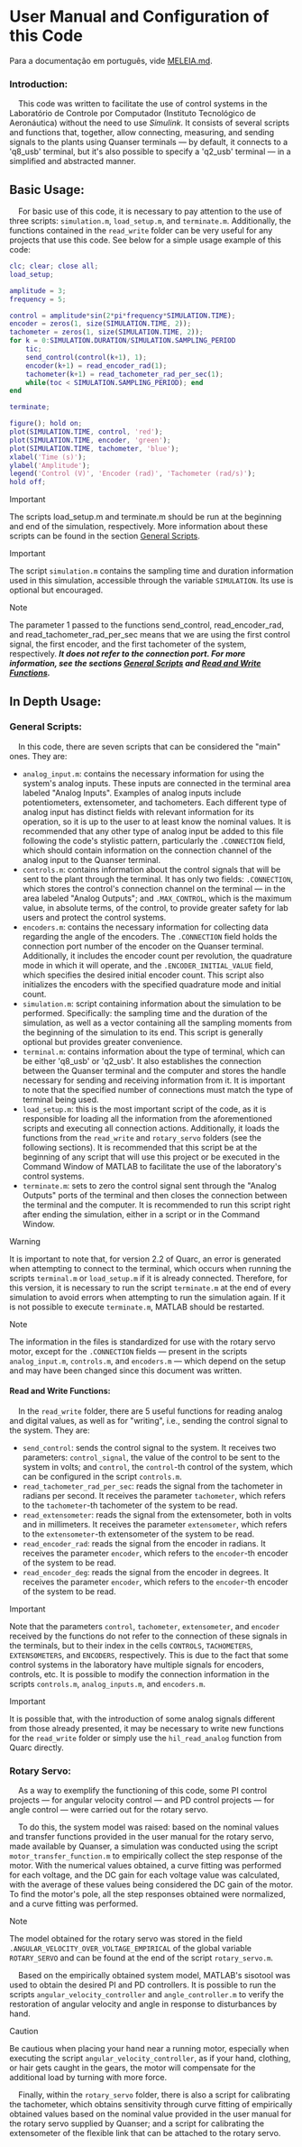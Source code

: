 # User Manual and Configuration of this Code

Para a documentação em português, vide [MELEIA.md](https://github.com/RenanElfo/lab-lcc-matlab/blob/main/MELEIA.md).

### Introduction:

&nbsp;&nbsp;&nbsp;&nbsp;This code was written to facilitate the use of control systems in the Laboratório de Controle por Computador (Instituto Tecnológico de Aeronáutica) without the need to use _Simulink_. It consists of several scripts and functions that, together, allow connecting, measuring, and sending signals to the plants using Quanser terminals — by default, it connects to a 'q8_usb' terminal, but it's also possible to specify a 'q2_usb' terminal — in a simplified and abstracted manner.

## Basic Usage:

&nbsp;&nbsp;&nbsp;&nbsp;For basic use of this code, it is necessary to pay attention to the use of three scripts: ``simulation.m``, ``load_setup.m``, and ``terminate.m``. Additionally, the functions contained in the ``read_write`` folder can be very useful for any projects that use this code. See below for a simple usage example of this code:

``` MATLAB
clc; clear; close all;
load_setup;

amplitude = 3;
frequency = 5;

control = amplitude*sin(2*pi*frequency*SIMULATION.TIME);
encoder = zeros(1, size(SIMULATION.TIME, 2));
tachometer = zeros(1, size(SIMULATION.TIME, 2));
for k = 0:SIMULATION.DURATION/SIMULATION.SAMPLING_PERIOD
    tic;
    send_control(control(k+1), 1);
    encoder(k+1) = read_encoder_rad(1);
    tachometer(k+1) = read_tachometer_rad_per_sec(1);
    while(toc < SIMULATION.SAMPLING_PERIOD); end
end

terminate;

figure(); hold on;
plot(SIMULATION.TIME, control, 'red');
plot(SIMULATION.TIME, encoder, 'green');
plot(SIMULATION.TIME, tachometer, 'blue');
xlabel('Time (s)');
ylabel('Amplitude');
legend('Control (V)', 'Encoder (rad)', 'Tachometer (rad/s)');
hold off;
```

> [!IMPORTANT]
> The scripts load_setup.m and terminate.m should be run at the beginning and end of the simulation, respectively. More information about these scripts can be found in the section [General Scripts](https://github.com/RenanElfo/lab-lcc-matlab/blob/main/README.md#general-scripts).

> [!IMPORTANT]
> The script ``simulation.m`` contains the sampling time and duration information used in this simulation, accessible through the variable ``SIMULATION``. Its use is optional but encouraged.

> [!NOTE]
> The parameter 1 passed to the functions send_control, read_encoder_rad, and read_tachometer_rad_per_sec means that we are using the first control signal, the first encoder, and the first tachometer of the system, respectively. ***It does not refer to the connection port. For more information, see the sections [General Scripts](https://github.com/RenanElfo/lab-lcc-matlab/blob/main/README.md#general-scripts) and [Read and Write Functions](https://github.com/RenanElfo/lab-lcc-matlab/blob/main/README.md#read-and-write-functions).***

## In Depth Usage:
### General Scripts:

&nbsp;&nbsp;&nbsp;&nbsp;In this code, there are seven scripts that can be considered the "main" ones. They are:
* ``analog_input.m``: contains the necessary information for using the system's analog inputs. These inputs are connected in the terminal area labeled "Analog Inputs". Examples of analog inputs include potentiometers, extensometer, and tachometers. Each different type of analog input has distinct fields with relevant information for its operation, so it is up to the user to at least know the nominal values. It is recommended that any other type of analog input be added to this file following the code's stylistic pattern, particularly the ``.CONNECTION`` field, which should contain information on the connection channel of the analog input to the Quanser terminal.
* ``controls.m``: contains information about the control signals that will be sent to the plant through the terminal. It has only two fields: ``.CONNECTION``, which stores the control's connection channel on the terminal — in the area labeled "Analog Outputs"; and ``.MAX_CONTROL``, which is the maximum value, in absolute terms, of the control, to provide greater safety for lab users and protect the control systems.
* ``encoders.m``: contains the necessary information for collecting data regarding the angle of the encoders. The ``.CONNECTION`` field holds the connection port number of the encoder on the Quanser terminal. Additionally, it includes the encoder count per revolution, the quadrature mode in which it will operate, and the ``.ENCODER_INITIAL_VALUE`` field, which specifies the desired initial encoder count. This script also initializes the encoders with the specified quadrature mode and initial count.
* ``simulation.m``: script containing information about the simulation to be performed. Specifically: the sampling time and the duration of the simulation, as well as a vector containing all the sampling moments from the beginning of the simulation to its end. This script is generally optional but provides greater convenience.
* ``terminal.m``: contains information about the type of terminal, which can be either 'q8_usb' or 'q2_usb'. It also establishes the connection between the Quanser terminal and the computer and stores the handle necessary for sending and receiving information from it. It is important to note that the specified number of connections must match the type of terminal being used.
* ``load_setup.m``: this is the most important script of the code, as it is responsible for loading all the information from the aforementioned scripts and executing all connection actions. Additionally, it loads the functions from the ``read_write`` and ``rotary_servo`` folders (see the following sections). It is recommended that this script be at the beginning of any script that will use this project or be executed in the Command Window of MATLAB to facilitate the use of the laboratory's control systems.
* ``terminate.m``: sets to zero the control signal sent through the "Analog Outputs" ports of the terminal and then closes the connection between the terminal and the computer. It is recommended to run this script right after ending the simulation, either in a script or in the Command Window.
> [!WARNING]
> It is important to note that, for version 2.2 of Quarc, an error is generated when attempting to connect to the terminal, which occurs when running the scripts ``terminal.m`` or ``load_setup.m`` if it is already connected. Therefore, for this version, it is necessary to run the script ``terminate.m`` at the end of every simulation to avoid errors when attempting to run the simulation again. If it is not possible to execute ``terminate.m``, MATLAB should be restarted.

> [!NOTE]
> The information in the files is standardized for use with the rotary servo motor, except for the ``.CONNECTION`` fields — present in the scripts ``analog_input.m``, ``controls.m``, and ``encoders.m`` — which depend on the setup and may have been changed since this document was written.

#### Read and Write Functions:

&nbsp;&nbsp;&nbsp;&nbsp;In the ``read_write`` folder, there are 5 useful functions for reading analog and digital values, as well as for "writing", i.e., sending the control signal to the system. They are:
* ``send_control``: sends the control signal to the system. It receives two parameters: ``control_signal``, the value of the control to be sent to the system in volts; and ``control``, the ``control``-th control of the system, which can be configured in the script ``controls.m``.
* ``read_tachometer_rad_per_sec``: reads the signal from the tachometer in radians per second. It receives the parameter ``tachometer``, which refers to the ``tachometer``-th tachometer of the system to be read.
* ``read_extensometer``: reads the signal from the extensometer, both in volts and in millimeters. It receives the parameter ``extensometer``, which refers to the ``extensometer``-th extensometer of the system to be read.
* ``read_encoder_rad``: reads the signal from the encoder in radians. It receives the parameter ``encoder``, which refers to the ``encoder``-th encoder of the system to be read.
* ``read_encoder_deg``: reads the signal from the encoder in degrees. It receives the parameter ``encoder``, which refers to the ``encoder``-th encoder of the system to be read.

> [!IMPORTANT]
> Note that the parameters ``control``, ``tachometer``, ``extensometer``, and ``encoder`` received by the functions do not refer to the connection of these signals in the terminals, but to their index in the cells ``CONTROLS``, ``TACHOMETERS``, ``EXTENSOMETERS``, and ``ENCODERS``, respectively. This is due to the fact that some control systems in the laboratory have multiple signals for encoders, controls, etc. It is possible to modify the connection information in the scripts ``controls.m``, ``analog_inputs.m``, and ``encoders.m``.

> [!IMPORTANT]
> It is possible that, with the introduction of some analog signals different from those already presented, it may be necessary to write new functions for the ``read_write`` folder or simply use the ``hil_read_analog`` function from Quarc directly.

### Rotary Servo:

&nbsp;&nbsp;&nbsp;&nbsp;As a way to exemplify the functioning of this code, some PI control projects — for angular velocity control — and PD control projects — for angle control — were carried out for the rotary servo.

&nbsp;&nbsp;&nbsp;&nbsp;To do this, the system model was raised: based on the nominal values and transfer functions provided in the user manual for the rotary servo, made available by Quanser, a simulation was conducted using the script ``motor_transfer_function.m`` to empirically collect the step response of the motor. With the numerical values obtained, a curve fitting was performed for each voltage, and the DC gain for each voltage value was calculated, with the average of these values being considered the DC gain of the motor. To find the motor's pole, all the step responses obtained were normalized, and a curve fitting was performed.
> [!NOTE]
> The model obtained for the rotary servo was stored in the field ``.ANGULAR_VELOCITY_OVER_VOLTAGE_EMPIRICAL`` of the global variable ``ROTARY_SERVO`` and can be found at the end of the script ``rotary_servo.m``.

&nbsp;&nbsp;&nbsp;&nbsp;Based on the empirically obtained system model, MATLAB's sisotool was used to obtain the desired PI and PD controllers. It is possible to run the scripts ``angular_velocity_controller`` and ``angle_controller.m`` to verify the restoration of angular velocity and angle in response to disturbances by hand.
> [!CAUTION]
> Be cautious when placing your hand near a running motor, especially when executing the script ``angular_velocity_controller``, as if your hand, clothing, or hair gets caught in the gears, the motor will compensate for the additional load by turning with more force.

&nbsp;&nbsp;&nbsp;&nbsp;Finally, within the ``rotary_servo`` folder, there is also a script for calibrating the tachometer, which obtains sensitivity through curve fitting of empirically obtained values based on the nominal value provided in the user manual for the rotary servo supplied by Quanser; and a script for calibrating the extensometer of the flexible link that can be attached to the rotary servo.
